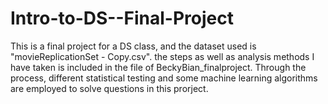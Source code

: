 # Intro-to-DS--Final-Project

This is a final project for a DS class, and the dataset used is "movieReplicationSet - Copy.csv". 
the steps as well as analysis methods I have taken is included in the file of BeckyBian_finalproject. Through the process, different statistical testing and some machine learning algorithms are employed to solve questions in this prorject.
